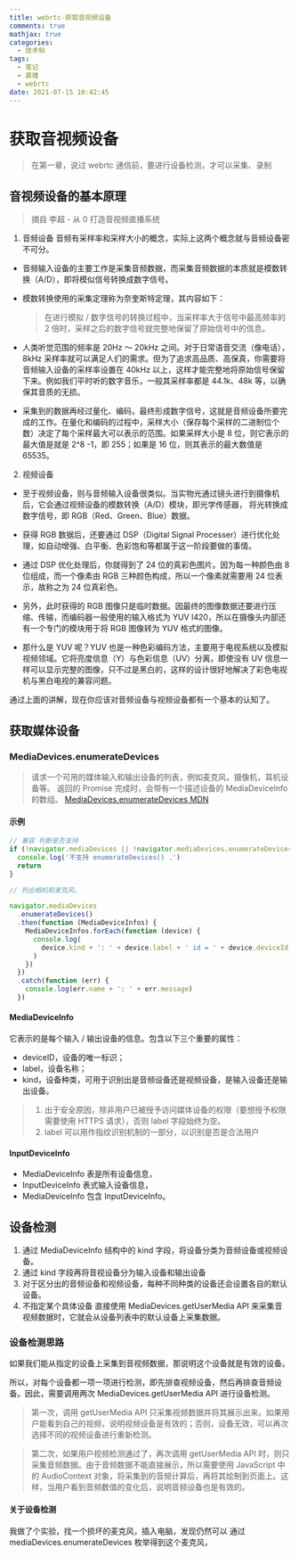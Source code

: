```yaml
---
title: webrtc-获取音视频设备
comments: true
mathjax: true
categories:
  - 技术帖
tags:
  - 笔记
  - 直播
  - webrtc
date: 2021-07-15 10:42:45
---
```


# 获取音视频设备

> 在第一章，说过 webrtc 通信前，要进行设备检测，才可以采集、录制

## 音视频设备的基本原理

> 摘自 李超 - 从 0 打造音视频直播系统

1. 音频设备
   音频有采样率和采样大小的概念，实际上这两个概念就与音频设备密不可分。

- 音频输入设备的主要工作是采集音频数据，而采集音频数据的本质就是模数转换（A/D），即将模似信号转换成数字信号。

- 模数转换使用的采集定理称为奈奎斯特定理，其内容如下：

  > 在进行模拟 / 数字信号的转换过程中，当采样率大于信号中最高频率的 2 倍时，采样之后的数字信号就完整地保留了原始信号中的信息。

- 人类听觉范围的频率是 20Hz ～ 20kHz 之间。对于日常语音交流（像电话），8kHz 采样率就可以满足人们的需求。但为了追求高品质、高保真，你需要将音频输入设备的采样率设置在 40kHz 以上，这样才能完整地将原始信号保留下来。例如我们平时听的数字音乐，一般其采样率都是 44.1k、48k 等，以确保其音质的无损。

- 采集到的数据再经过量化、编码，最终形成数字信号，这就是音频设备所要完成的工作。在量化和编码的过程中，采样大小（保存每个采样的二进制位个数）决定了每个采样最大可以表示的范围。如果采样大小是 8 位，则它表示的最大值是就是 2^8 -1，即 255；如果是 16 位，则其表示的最大数值是 65535。

2. 视频设备

- 至于视频设备，则与音频输入设备很类似。当实物光通过镜头进行到摄像机后，它会通过视频设备的模数转换（A/D）模块，即光学传感器， 将光转换成数字信号，即 RGB（Red、Green、Blue）数据。

- 获得 RGB 数据后，还要通过 DSP（Digital Signal Processer）进行优化处理，如自动增强、白平衡、色彩饱和等都属于这一阶段要做的事情。

- 通过 DSP 优化处理后，你就得到了 24 位的真彩色图片。因为每一种颜色由 8 位组成，而一个像素由 RGB 三种颜色构成，所以一个像素就需要用 24 位表示，故称之为 24 位真彩色。

- 另外，此时获得的 RGB 图像只是临时数据。因最终的图像数据还要进行压缩、传输，而编码器一般使用的输入格式为 YUV I420，所以在摄像头内部还有一个专门的模块用于将 RGB 图像转为 YUV 格式的图像。

- 那什么是 YUV 呢？YUV 也是一种色彩编码方法，主要用于电视系统以及模拟视频领域。它将亮度信息（Y）与色彩信息（UV）分离，即使没有 UV 信息一样可以显示完整的图像，只不过是黑白的，这样的设计很好地解决了彩色电视机与黑白电视的兼容问题。

通过上面的讲解，现在你应该对音频设备与视频设备都有一个基本的认知了。

## 获取媒体设备

### MediaDevices.enumerateDevices

> 请求一个可用的媒体输入和输出设备的列表，例如麦克风，摄像机，耳机设备等。 返回的 Promise 完成时，会带有一个描述设备的 MediaDeviceInfo 的数组。
> [MediaDevices.enumerateDevices MDN](https://developer.mozilla.org/zh-CN/docs/Web/API/MediaDevices/enumerateDevices)

#### 示例

```js
// 兼容 判断是否支持
if (!navigator.mediaDevices || !navigator.mediaDevices.enumerateDevices) {
  console.log('不支持 enumerateDevices() .')
  return
}

// 列出相机和麦克风。

navigator.mediaDevices
  .enumerateDevices()
  .then(function (MediaDeviceInfos) {
    MediaDeviceInfos.forEach(function (device) {
      console.log(
        device.kind + ': ' + device.label + ' id = ' + device.deviceId
      )
    })
  })
  .catch(function (err) {
    console.log(err.name + ': ' + err.message)
  })
```

#### MediaDeviceInfo

它表示的是每个输入 / 输出设备的信息。包含以下三个重要的属性：

- deviceID，设备的唯一标识；
- label，设备名称；
- kind，设备种类，可用于识别出是音频设备还是视频设备，是输入设备还是输出设备。

> 1.  出于安全原因，除非用户已被授予访问媒体设备的权限（要想授予权限需要使用 HTTPS 请求），否则 label 字段始终为空。
> 2.  label 可以用作指纹识别机制的一部分，以识别是否是合法用户

#### InputDeviceInfo

- MediaDeviceInfo 表是所有设备信息，
- InputDeviceInfo 表式输入设备信息，
- MediaDeviceInfo 包含 InputDeviceInfo。

## 设备检测

1. 通过 MediaDeviceInfo 结构中的 kind 字段，将设备分类为音频设备或视频设备。
2. 通过 kind 字段再将音视设备分为输入设备和输出设备
3. 对于区分出的音频设备和视频设备，每种不同种类的设备还会设置各自的默认设备。
4. 不指定某个具体设备 直接使用 MediaDevices.getUserMedia API 来采集音视频数据时，它就会从设备列表中的默认设备上采集数据。

### 设备检测思路

如果我们能从指定的设备上采集到音视频数据，那说明这个设备就是有效的设备。

所以，对每个设备都一项一项进行检测，即先排查视频设备，然后再排查音频设备。因此，需要调用两次 MediaDevices.getUserMedia API 进行设备检测。

> 第一次，调用 getUserMedia API 只采集视频数据并将其展示出来。如果用户能看到自己的视频，说明视频设备是有效的；否则，设备无效，可以再次选择不同的视频设备进行重新检测。

> 第二次，如果用户视频检测通过了，再次调用 getUserMedia API 时，则只采集音频数据。由于音频数据不能直接展示，所以需要使用 JavaScript 中的 AudioContext 对象，将采集到的音频计算后，再将其绘制到页面上。这样，当用户看到音频数值的变化后，说明音频设备也是有效的。

#### 关于设备检测

我做了个实验，找一个损坏的麦克风，插入电脑，发现仍然可以 通过 mediaDevices.enumerateDevices 枚举得到这个麦克风，
